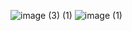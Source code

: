 ![image (3) (1)](https://github.com/user-attachments/assets/eedacf24-3392-4757-9890-3d4376c525ee)
![image (1)](https://github.com/user-attachments/assets/11004044-6c1f-4910-a5c0-20b13ca50f7f)
